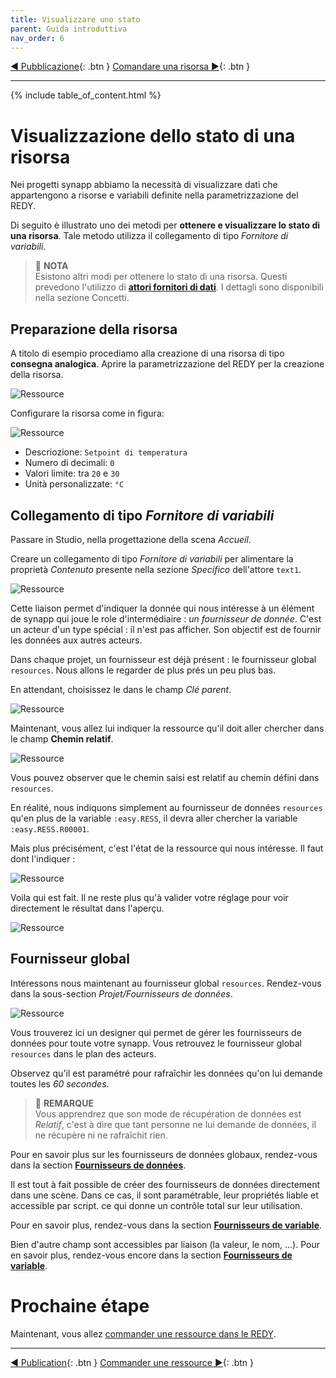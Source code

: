 ```yaml
---
title: Visualizzare uno stato
parent: Guida introduttiva
nav_order: 6
---
```


[◀ Pubblicazione](./synapp-publish){: .btn } [Comandare una risorsa ▶](./command-redy.md){: .btn }

------------------

{% include table_of_content.html %}


# Visualizzazione dello stato di una risorsa

Nei progetti synapp abbiamo la necessità di visualizzare dati che appartengono a risorse e variabili definite nella parametrizzazione del REDY.

Di seguito è illustrato uno dei metodi per **ottenere e visualizzare lo stato di una risorsa**.  Tale metodo utilizza il collegamento di tipo *Fornitore di variabili*.

> 📌 **NOTA**<br>
Esistono altri modi per ottenere lo stato di una risorsa. Questi prevedono l'utilizzo di [**attori fornitori di dati**](../concepts/actor-types/redy-wos-variable-source.md). I dettagli sono disponibili nella sezione Concetti.

## Preparazione della risorsa

A titolo di esempio procediamo alla creazione di una risorsa di tipo **consegna analogica**. Aprire la parametrizzazione del REDY per la creazione della risorsa.

![Ressource](../assets/quick-start/display-redy-data/01.png)

Configurare la risorsa come in figura:

![Ressource](../assets/quick-start/display-redy-data/02.png)

- Descriozione: `Setpoint di temperatura`
- Numero di decimali: `0`
- Valori limite: tra `20` e `30`
- Unità personalizzate: `°C`


## Collegamento di tipo *Fornitore di variabili*

Passare in Studio, nella progettazione della scena *Accueil*.

Creare un collegamento di tipo *Fornitore di variabili* per alimentare la proprietà *Contenuto* presente nella sezione *Specifico* dell'attore `text1`.

![Ressource](../assets/quick-start/display-redy-data/08.gif)

Cette liaison permet d'indiquer la donnée qui nous intéresse à un élément de synapp qui joue le role d'intermédiaire : *un fournisseur de donnée*.
C'est un acteur d'un type spécial : il n'est pas afficher. Son objectif est de fournir les données aux autres acteurs.

Dans chaque projet, un fournisseur est déjà présent : le fournisseur global `resources`. Nous allons le regarder de plus prés un peu plus bas.

En attendant, choisissez le dans le champ *Clé parent*.

![Ressource](../assets/quick-start/display-redy-data/09.gif)

Maintenant, vous allez lui indiquer la ressource qu'il doit aller chercher dans le champ **Chemin relatif**.

![Ressource](../assets/quick-start/display-redy-data/10.gif)

Vous pouvez observer que le chemin saisi est relatif au chemin défini dans `resources`.

En réalité, nous indiquons simplement au fournisseur de données `resources` qu'en plus de la variable `:easy.RESS`, il devra aller chercher la variable `:easy.RESS.R00001`.

Mais plus précisément, c'est l'état de la ressource qui nous intéresse. Il faut dont l'indiquer :

![Ressource](../assets/quick-start/display-redy-data/11.gif)


Voila qui est fait. Il ne reste plus qu'à valider votre réglage pour voir directement le résultat dans l'aperçu.

![Ressource](../assets/quick-start/display-redy-data/12.gif)

## Fournisseur global

Intéressons nous maintenant au fournisseur global `resources`. Rendez-vous dans la sous-section *Projet/Fournisseurs de données*.

![Ressource](../assets/quick-start/display-redy-data/13.gif)

Vous trouverez ici un designer qui permet de gérer les fournisseurs de données pour toute votre synapp. Vous retrouvez le fournisseur global `resources` dans le plan des acteurs.

Observez qu'il est paramétré pour rafraîchir les données qu'on lui demande toutes les *60 secondes*.

> 📌 **REMARQUE**<br> Vous apprendrez que son mode de récupération de données est *Relatif*, c'est à dire que tant personne ne lui demande de données, il ne récupère ni ne rafraîchit rien.

Pour en savoir plus sur les fournisseurs de données globaux, rendez-vous dans la section [**Fournisseurs de données**](../concepts/project/global-data-sources.md).

Il est tout à fait possible de créer des fournisseurs de données directement dans une scène. Dans ce cas, il sont paramétrable, leur propriétés liable et accessible par script. ce qui donne un contrôle total sur leur utilisation.

Pour en savoir plus, rendez-vous dans la section [**Fournisseurs de variable**](../concepts/actor-types/redy-wos-variable-source.md).

Bien d'autre champ sont accessibles par liaison (la valeur, le nom, ...). Pour en savoir plus, rendez-vous encore dans la section [**Fournisseurs de variable**](../concepts/actor-types/redy-wos-variable-source.md#champ-de-variable-redy).



# Prochaine étape
Maintenant, vous allez [commander une ressource dans le REDY](./command-redy.md).

---------------------

[◀ Publication](./synapp-publish){: .btn } [Commander une ressource ▶](./command-redy.md){: .btn }
